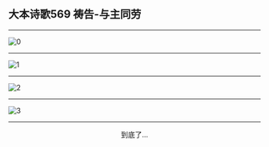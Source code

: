 
## 大本诗歌569 祷告-与主同劳
        
<div id="aplayer0"></div>

---

<img alt="0" data-original="https://cdn.jsdelivr.net/gh/k34869/shi/data/d0569/0">

---

<img alt="1" data-original="https://cdn.jsdelivr.net/gh/k34869/shi/data/d0569/1">

---

<img alt="2" data-original="https://cdn.jsdelivr.net/gh/k34869/shi/data/d0569/2">

---

<img alt="3" data-original="https://cdn.jsdelivr.net/gh/k34869/shi/data/d0569/3">

---

<p style="text-align: center">到底了...</p>

<script src="/js/dist-view.js"></script>

<script>
MAIN.id = 'd0569';
        
const ap0 = new APlayer({
    container: document.getElementById('aplayer0'),
    volume: 1,
    loop: 'none',
    preload: 'none',
    audio: [{
        name: '大本诗歌569.mp3',
        artist: '大本诗歌',
        url: 'https://res.wx.qq.com/voice/getvoice?mediaid=MzI0NTk3MDM5M18yMjQ3NDk0NjY4',
        cover: '/favicon'
    }]
});
</script>
